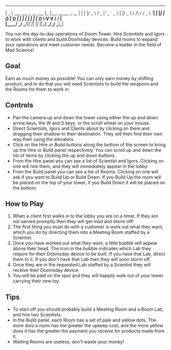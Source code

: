  ____                          _____                      
|  _ \  ___   ___  _ __ ___   |_   _|____      _____ _ __ 
| | | |/ _ \ / _ \| '_ ` _ \    | |/ _ \ \ /\ / / _ \ '__|
| |_| | (_) | (_) | | | | | |   | | (_) \ V  V /  __/ |   
|____/ \___/ \___/|_| |_| |_|   |_|\___/ \_/\_/ \___|_|  

You run the day-to-day operations of Doom Tower. Hire Scientists and Igors to
work with clients and build Doomsday devices. Build rooms to expand your
operations and meet customer needs. Become a leader in the field of Mad Science!

Goal
----
Earn as much money as possible! You can only earn money by shifting product,
and to do that you will need Scientists to build the weapons and the Rooms for
them to work in.

Controls
-----------
* Pan the camera up and down the tower using either the up and down arrow keys,
  the W and S keys, or the scroll wheel on your mouse.
* Direct Scientists, Igors and Clients about by clicking on them and dragging
  their shadow to their destination. They will then find their own way their
  using the elevators.
* Click on the Hire or Build buttons along the bottom of the screen to bring up
  the Hire or Build panel respectively. You can scroll up and down the list of
  items by clicking the up and down buttons.
* From the Hire panel you can see a list of Scientist and Igors. Clicking on 
  one will hire them, and they will immediately appear in the lobby.
* From the Build panel you can see a list of Rooms. Clicking on one will ask
  if you want to Build Up or Build Down. If you Build Up the room will be placed
  on the top of your tower, if you Build Down it will be placed on the bottom.

How to Play
-----------
1. When a client first walks in to the lobby you are on a timer. If they are not
served promptly then they will get mad and storm off!
2. The first thing you must do with a customer is work out what they want,
which you do by directing them into a Meeting Room staffed by a Scientist.
3. Once you have worked out what they want, a little bubble will appear above
their head. The icon in the bubble indicates which Lab they require for their
Doomsday device to be built. If you have that Lab, direct them to it. If you
don't have that Lab then they will soon storm off.
4. Once they are in the requested Lab staffed by a Scientist they will receive
their Doomsday device.
5. You will be paid on the spot and they will happily walk out of your tower
carrying their new toy.

Tips
----
* To start off you should probably build a Meeting Room and a Boom Lab, and hire
  two Scientists.
* In the Build panel, each Room has a set of pale and yellow dots. The more
  dots a room has the greater the upkeep cost, and the more yellow does it has
  the greater the payment you receive for products made from it.
* Waiting Rooms are useless, don't waste your money!
